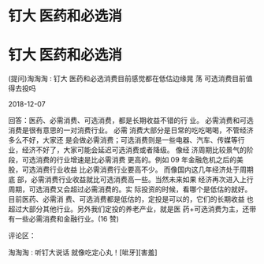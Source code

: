# 钉大 医药和必选消

# 钉大 医药和必选消

(提问)淘淘淘 : 钉大 医药和必选消费目前感觉都在低估边缘晃 荡 可选消费目前值得去投吗

2018-12-07

回答：医药、必需消费、可选消费，都是长期收益不错的行 业。 必需消费和可选消费是很有意思的一对消费行业。 必需 消费大部分是日常的吃吃喝喝，不管经济多么不好，大家还 是会做必需消费；可选消费则是一些电器、汽车、传媒等行 业，经济不好了，大家可能会延迟可选消费或者降级。 像经 济周期比较景气的阶段，可选消费的行业增速是比必需消费 更高的。例如 09 年金融危机之后的美股，可选消费行业收益 比必需消费行业要高不少。 而像国内这几年经济处于周期底 部，必需消费行业收益就比可选消费高一些。当然未来如果 经济再次进入上行周期，可选消费又会超过必需消费的。实 际投资的时候，看哪个是低估的就好。 目前医药、必需消 费、可选消费都是低估的，定投是可以的，它们的长期收益 也超过大部分其他行业。另外我们定投的养老产业，就是医 药+可选消费为主，还带有一些必需消费和金融行业。(16 赞)

评论区：

淘淘淘 : 听钉大说话 就像吃定心丸！[呲牙][害羞]